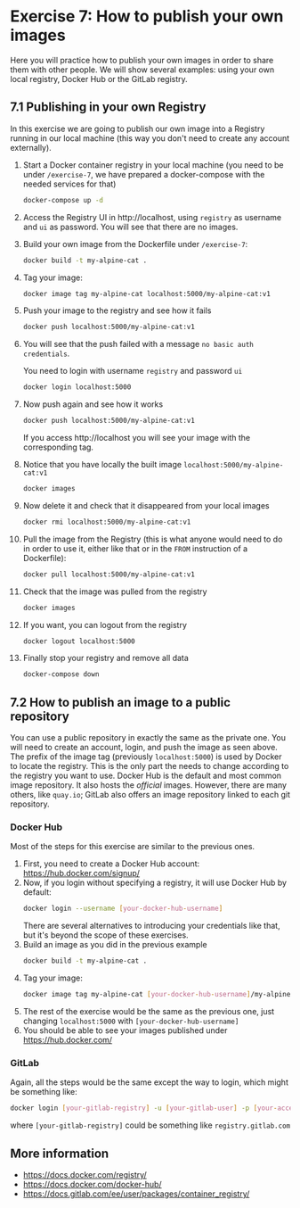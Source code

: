 # Exercise 7: How to publish your own images

Here you will practice how to publish your own images in order to share them with other people. We will show several examples: using your own local registry, Docker Hub or the GitLab registry.

## 7.1 Publishing in your own Registry

In this exercise we are going to publish our own image into a Registry running in our local machine (this way you don't need to create any account externally).

1. Start a Docker container registry in your local machine (you need to be under `/exercise-7`, we have prepared a docker-compose with the needed services for that)
   ```bash
   docker-compose up -d
   ```
1. Access the Registry UI in http://localhost, using `registry` as username and `ui` as password. You will see that there are no images.
1. Build your own image from the Dockerfile under `/exercise-7`:
   ```bash
   docker build -t my-alpine-cat .
   ```
1. Tag your image:
   ```bash
   docker image tag my-alpine-cat localhost:5000/my-alpine-cat:v1
   ```
1. Push your image to the registry and see how it fails
   ```bash
   docker push localhost:5000/my-alpine-cat:v1
   ```
1. You will see that the push failed with a message `no basic auth credentials`.

   You need to login with username `registry` and password `ui`
   ```bash
   docker login localhost:5000
   ```
1. Now push again and see how it works
   ```bash
   docker push localhost:5000/my-alpine-cat:v1
   ```
   If you access http://localhost you will see your image with the corresponding tag.
1. Notice that you have locally the built image `localhost:5000/my-alpine-cat:v1`
   ```bash
   docker images
   ```
1. Now delete it and check that it disappeared from your local images
   ```bash
   docker rmi localhost:5000/my-alpine-cat:v1
   ```
1. Pull the image from the Registry (this is what anyone would need to do in order to use it, either like that or in the `FROM` instruction of a Dockerfile):
   ```bash
   docker pull localhost:5000/my-alpine-cat:v1
   ```
1. Check that the image was pulled from the registry
   ```bash
   docker images
   ```
1. If you want, you can logout from the registry
   ```bash
   docker logout localhost:5000
   ```
1. Finally stop your registry and remove all data
   ```bash
   docker-compose down
   ```

## 7.2 How to publish an image to a public repository

You can use a public repository in exactly the same as the private one. You will need to create an account, login, and push the image as seen above. The prefix of the image tag (previously `localhost:5000`) is used by Docker to locate the registry. This is the only part the needs to change according to the registry you want to use. Docker Hub is the default and most common image repository. It also hosts the _official_ images. However, there are many others, like `quay.io`; GitLab also offers an image repository linked to each git repository. 
### Docker Hub
Most of the steps for this exercise are similar to the previous ones.

1. First, you need to create a Docker Hub account: https://hub.docker.com/signup/
1. Now, if you login without specifying a registry, it will use Docker Hub by default:
   ```bash
   docker login --username [your-docker-hub-username]
   ```
   There are several alternatives to introducing your credentials like that, but it's beyond the scope of these exercises.
1. Build an image as you did in the previous example
   ```bash
   docker build -t my-alpine-cat .
   ```
1. Tag your image:
   ```bash
   docker image tag my-alpine-cat [your-docker-hub-username]/my-alpine-cat:v1
   ```
1. The rest of the exercise would be the same as the previous one, just changing `localhost:5000` with `[your-docker-hub-username]`
1. You should be able to see your images published under https://hub.docker.com/

### GitLab

Again, all the steps would be the same except the way to login, which might be something like:

```bash
docker login [your-gitlab-registry] -u [your-gitlab-user] -p [your-access-token-or-password]
```

where `[your-gitlab-registry]` could be something like `registry.gitlab.com`

## More information

- https://docs.docker.com/registry/
- https://docs.docker.com/docker-hub/
- https://docs.gitlab.com/ee/user/packages/container_registry/

